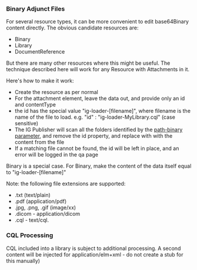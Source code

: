 ### Binary Adjunct Files

For several resource types, it can be more convenient to edit base64Binary content directly. The obvious candidate resources are:

* Binary
* Library
* DocumentReference 

But there are many other resources where this might be useful. The technique described here will work for any Resource with Attachments in it.

Here's how to make it work: 

* Create the resource as per normal 
* For the attachment element, leave the data out, and provide only an id and contentType
* the id has the special value "ig-loader-[filename]", where filename is the name of the file to load. e.g. "id" : "ig-loader-MyLibrary.cql"  (case sensitive)
* The IG Publisher will scan all the folders identified by the [path-binary parameter](https://hl7.org/fhir/tools/CodeSystem-ig-parameters.html#ig-parameters-path-binary), and remove the id property, and replace with with the content from the file 
* If a matching file cannot be found, the id will be left in place, and an error will be logged in the qa page

Binary is a special case. For Binary, make the content of the data itself equal to "ig-loader-[filename]"

Note: the following file extensions are supported:

* .txt (text/plain)
* .pdf (application/pdf)
* .jpg, .png, .gif (image/xx)
* .dicom - application/dicom
* .cql - text/cql. 

### CQL Processing

CQL included into a library is subject to additional processing. A second content will be injected for application/elm+xml - do not create a stub for this manually)

